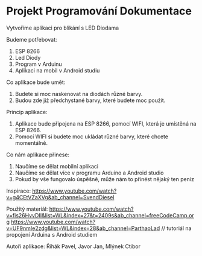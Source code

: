 # Projekt Programování Dokumentace

Vytvoříme aplikaci pro blikání s LED Diodama

Budeme potřebovat:
 1. ESP 8266
 2. Led Diody
 3. Program v Arduinu
 4. Aplikaci na mobil v Android studiu
 

Co aplikace bude umět:
 1. Budete si moc naskenovat na diodách různé barvy.
2. Budou zde již předchystané barvy, které budete moc použít.


Princip aplikace:
 1. Aplikace bude připojena na ESP 8266, pomocí WIFI, která je umístěná na ESP 8266.
 2. Pomocí WIFI si budete moc ukládat různé barvy, které chcete momentálně.
 
Co nám aplikace přinese:
 1. Naučíme se dělat mobilní aplikaci
 2. Naučíme se dělat více v programu Arduino a Android studio
 3. Pokud by vše fungovalo úspěšně, může nám to přinést nějaký ten peníz
 
Inspirace: https://www.youtube.com/watch?v=g4CEtVZaXVg&ab_channel=SvendDiesel


Použitý materiál: https://www.youtube.com/watch?v=fis26HvvDII&list=WL&index=27&t=2409s&ab_channel=freeCodeCamp.org
                  https://www.youtube.com/watch?v=UF9nmIe2zdg&list=WL&index=28&ab_channel=ParthaoLad // tutoriál na propojení Arduina s Android studiem

Autoři aplikace:
    Řihák Pavel,
    Javor Jan,
    Mlýnek Ctibor
 



 
